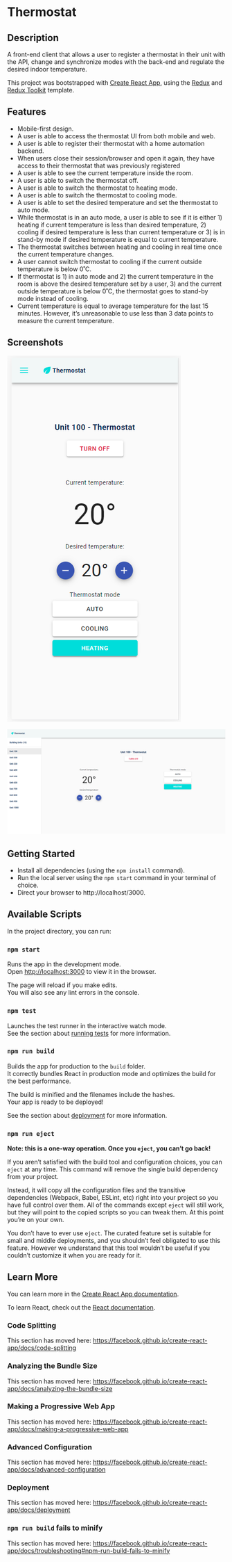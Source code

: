 # Thermostat

## Description

A front-end client that allows a user to register a thermostat in their unit with the API, change and synchronize modes with the back-end and regulate the desired indoor temperature.

This project was bootstrapped with [Create React App](https://github.com/facebook/create-react-app), using the [Redux](https://redux.js.org/) and [Redux Toolkit](https://redux-toolkit.js.org/) template.

## Features

- Mobile-first design.
- A user is able to access the thermostat UI from both mobile and web.
- A user is able to register their thermostat with a home automation backend.
- When users close their session/browser and open it again, they have access to their thermostat that was previously registered
- A user is able to see the current temperature inside the room.
- A user is able to switch the thermostat off.
- A user is able to switch the thermostat to heating mode.
- A user is able to switch the thermostat to cooling mode.
- A user is able to set the desired temperature and set the thermostat to auto mode.
- While thermostat is in an auto mode, a user is able to see if it is either 1) heating if current temperature is less than desired temperature, 2) cooling if desired temperature is less than current temperature or 3) is in stand-by mode if desired temperature is equal to current temperature.
- The thermostat switches between heating and cooling in real time once the current temperature changes.
- A user cannot switch thermostat to cooling if the current outside temperature is below 0˚C.
- If thermostat is 1) in auto mode and 2) the current temperature in the room is above the desired temperature set by a user, 3) and the current outside temperature is below 0˚C, the thermostat goes to stand-by mode instead of cooling.
- Current temperature is equal to average temperature for the last 15 minutes. However, it’s unreasonable to use less than 3 data points to measure the current temperature.

## Screenshots

!["Mobile view"](https://github.com/lib3rate/thermostat/blob/master/public/Mobile%20view.png)

!["Desktop view"](https://github.com/lib3rate/thermostat/blob/master/public/Desktop%20view.png)

## Getting Started

- Install all dependencies (using the `npm install` command).
- Run the local server using the `npm start` command in your terminal of choice.
- Direct your browser to http://localhost/3000.

## Available Scripts

In the project directory, you can run:

### `npm start`

Runs the app in the development mode.<br />
Open [http://localhost:3000](http://localhost:3000) to view it in the browser.

The page will reload if you make edits.<br />
You will also see any lint errors in the console.

### `npm test`

Launches the test runner in the interactive watch mode.<br />
See the section about [running tests](https://facebook.github.io/create-react-app/docs/running-tests) for more information.

### `npm run build`

Builds the app for production to the `build` folder.<br />
It correctly bundles React in production mode and optimizes the build for the best performance.

The build is minified and the filenames include the hashes.<br />
Your app is ready to be deployed!

See the section about [deployment](https://facebook.github.io/create-react-app/docs/deployment) for more information.

### `npm run eject`

**Note: this is a one-way operation. Once you `eject`, you can’t go back!**

If you aren’t satisfied with the build tool and configuration choices, you can `eject` at any time. This command will remove the single build dependency from your project.

Instead, it will copy all the configuration files and the transitive dependencies (Webpack, Babel, ESLint, etc) right into your project so you have full control over them. All of the commands except `eject` will still work, but they will point to the copied scripts so you can tweak them. At this point you’re on your own.

You don’t have to ever use `eject`. The curated feature set is suitable for small and middle deployments, and you shouldn’t feel obligated to use this feature. However we understand that this tool wouldn’t be useful if you couldn’t customize it when you are ready for it.

## Learn More

You can learn more in the [Create React App documentation](https://facebook.github.io/create-react-app/docs/getting-started).

To learn React, check out the [React documentation](https://reactjs.org/).

### Code Splitting

This section has moved here: https://facebook.github.io/create-react-app/docs/code-splitting

### Analyzing the Bundle Size

This section has moved here: https://facebook.github.io/create-react-app/docs/analyzing-the-bundle-size

### Making a Progressive Web App

This section has moved here: https://facebook.github.io/create-react-app/docs/making-a-progressive-web-app

### Advanced Configuration

This section has moved here: https://facebook.github.io/create-react-app/docs/advanced-configuration

### Deployment

This section has moved here: https://facebook.github.io/create-react-app/docs/deployment

### `npm run build` fails to minify

This section has moved here: https://facebook.github.io/create-react-app/docs/troubleshooting#npm-run-build-fails-to-minify
